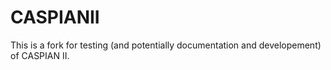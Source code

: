 # CASPIANII
This is a fork for testing (and potentially documentation and developement) of CASPIAN II.
